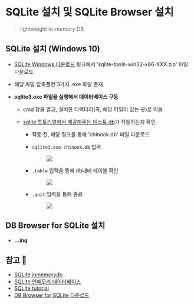# SQLite 설치 및 SQLite Browser 설치
> lightweight in-memory DB

## SQLite 설치 (Windows 10)
+ [SQLite Windows 다운로드](https://www.sqlite.org/download.html) 링크에서 'sqlite-tools-win32-x86-XXX.zip' 파일 다운로드   

+ 해당 파일 압축풀면 3가지 .exe 파일 존재
+ **sqlite3.exe 파일을 실행해서 데이터베이스 구동**
  + cmd 창을 열고, 설치한 디렉터리(즉, 해당 파일이 있는 곳)로 이동   

  + [sqlite 튜토리얼에서 제공해주는 테스트 db](https://www.sqlitetutorial.net/sqlite-sample-database/)가 작동하는지 확인
     + 작동 전, 해당 링크를 통해 'chinook.db' 파일 다운로드   

     + `sqlite3.exe chinook.db` 입력
        > <img src="https://user-images.githubusercontent.com/72974863/142098607-7c200ad1-9cd0-4447-97de-72ba3e210136.png">   
     
     + `.table` 입력을 통해 db내에 테이블 확인
        > <img src="https://user-images.githubusercontent.com/72974863/142099103-fbae851f-87f0-44c9-8590-f68fe9a577c2.png">   

     + `.quit` 입력을 통해 종료   
        > <img src="https://user-images.githubusercontent.com/72974863/142100714-2941507c-ea53-47af-bb73-2b43eef4a0f4.png">   



## DB Browser for SQLite 설치  

+ **...ing**   




## 참고 💫
+ [SQLite inmemorydb](https://www.sqlite.org/inmemorydb.html)
+ [SQLite 인메모리 데이터베이스](https://runebook.dev/ko/docs/sqlite/inmemorydb)
+ [SQLite tutorial](https://www.sqlitetutorial.net/)
+ [DB Browser for SQLite 다운로드](https://sqlitebrowser.org/)

